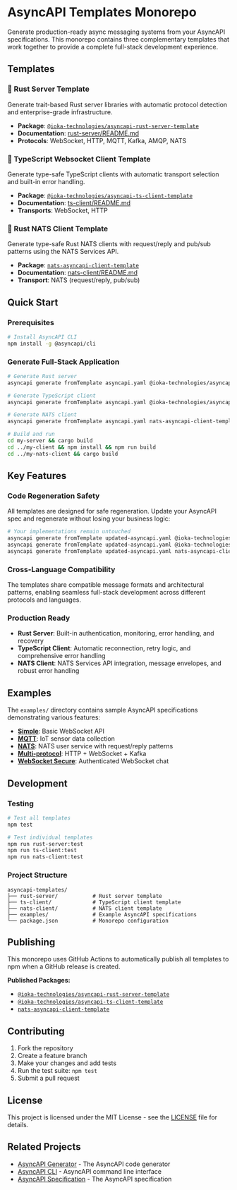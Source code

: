 # AsyncAPI Templates Monorepo

Generate production-ready async messaging systems from your AsyncAPI specifications. This monorepo contains three complementary templates that work together to provide a complete full-stack development experience.

## Templates

### 🦀 Rust Server Template

Generate trait-based Rust server libraries with automatic protocol detection and enterprise-grade infrastructure.

- **Package**: [`@ioka-technologies/asyncapi-rust-server-template`](https://www.npmjs.com/package/@ioka-technologies/asyncapi-rust-server-template)
- **Documentation**: [rust-server/README.md](./rust-server/README.md)
- **Protocols**: WebSocket, HTTP, MQTT, Kafka, AMQP, NATS

### 📱 TypeScript Websocket Client Template

Generate type-safe TypeScript clients with automatic transport selection and built-in error handling.

- **Package**: [`@ioka-technologies/asyncapi-ts-client-template`](https://www.npmjs.com/package/@ioka-technologies/asyncapi-ts-client-template)
- **Documentation**: [ts-client/README.md](./ts-client/README.md)
- **Transports**: WebSocket, HTTP

### 🚀 Rust NATS Client Template

Generate type-safe Rust NATS clients with request/reply and pub/sub patterns using the NATS Services API.

- **Package**: [`nats-asyncapi-client-template`](https://www.npmjs.com/package/nats-asyncapi-client-template)
- **Documentation**: [nats-client/README.md](./nats-client/README.md)
- **Transport**: NATS (request/reply, pub/sub)

## Quick Start

### Prerequisites

```bash
# Install AsyncAPI CLI
npm install -g @asyncapi/cli
```

### Generate Full-Stack Application

```bash
# Generate Rust server
asyncapi generate fromTemplate asyncapi.yaml @ioka-technologies/asyncapi-rust-server-template -o my-server

# Generate TypeScript client
asyncapi generate fromTemplate asyncapi.yaml @ioka-technologies/asyncapi-ts-client-template -o my-client

# Generate NATS client
asyncapi generate fromTemplate asyncapi.yaml nats-asyncapi-client-template -o my-nats-client

# Build and run
cd my-server && cargo build
cd ../my-client && npm install && npm run build
cd ../my-nats-client && cargo build
```

## Key Features

### Code Regeneration Safety

All templates are designed for safe regeneration. Update your AsyncAPI spec and regenerate without losing your business logic:

```bash
# Your implementations remain untouched
asyncapi generate fromTemplate updated-asyncapi.yaml @ioka-technologies/asyncapi-rust-server-template -o my-server --force-write
asyncapi generate fromTemplate updated-asyncapi.yaml @ioka-technologies/asyncapi-ts-client-template -o my-client --force-write
asyncapi generate fromTemplate updated-asyncapi.yaml nats-asyncapi-client-template -o my-nats-client --force-write
```

### Cross-Language Compatibility

The templates share compatible message formats and architectural patterns, enabling seamless full-stack development across different protocols and languages.

### Production Ready

- **Rust Server**: Built-in authentication, monitoring, error handling, and recovery
- **TypeScript Client**: Automatic reconnection, retry logic, and comprehensive error handling
- **NATS Client**: NATS Services API integration, message envelopes, and robust error handling

## Examples

The `examples/` directory contains sample AsyncAPI specifications demonstrating various features:

- **[Simple](./examples/simple/)**: Basic WebSocket API
- **[MQTT](./examples/mqtt/)**: IoT sensor data collection
- **[NATS](./examples/nats/)**: NATS user service with request/reply patterns
- **[Multi-protocol](./examples/multi-protocol/)**: HTTP + WebSocket + Kafka
- **[WebSocket Secure](./examples/websocket-secure/)**: Authenticated WebSocket chat

## Development

### Testing

```bash
# Test all templates
npm test

# Test individual templates
npm run rust-server:test
npm run ts-client:test
npm run nats-client:test
```

### Project Structure

```
asyncapi-templates/
├── rust-server/           # Rust server template
├── ts-client/             # TypeScript client template
├── nats-client/           # NATS client template
├── examples/              # Example AsyncAPI specifications
└── package.json           # Monorepo configuration
```

## Publishing

This monorepo uses GitHub Actions to automatically publish all templates to npm when a GitHub release is created.

**Published Packages:**

- [`@ioka-technologies/asyncapi-rust-server-template`](https://www.npmjs.com/package/@ioka-technologies/asyncapi-rust-server-template)
- [`@ioka-technologies/asyncapi-ts-client-template`](https://www.npmjs.com/package/@ioka-technologies/asyncapi-ts-client-template)
- [`nats-asyncapi-client-template`](https://www.npmjs.com/package/nats-asyncapi-client-template)

## Contributing

1. Fork the repository
2. Create a feature branch
3. Make your changes and add tests
4. Run the test suite: `npm test`
5. Submit a pull request

## License

This project is licensed under the MIT License - see the [LICENSE](LICENSE) file for details.

## Related Projects

- [AsyncAPI Generator](https://github.com/asyncapi/generator) - The AsyncAPI code generator
- [AsyncAPI CLI](https://github.com/asyncapi/cli) - AsyncAPI command line interface
- [AsyncAPI Specification](https://github.com/asyncapi/spec) - The AsyncAPI specification
